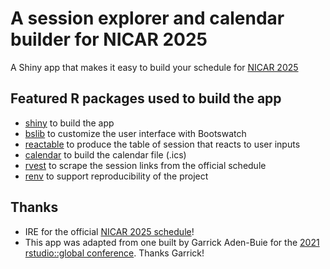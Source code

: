 # A session explorer and calendar builder for NICAR 2025
A Shiny app that makes it easy to build your schedule for [NICAR 2025](https://www.ire.org/training/conferences/nicar-2025/)


<!--
Run the app locally:

```r
shiny::runGitHub("nicar-2025-calendar", "spcanelon", ref = "main")
```
-->

## Featured R packages used to build the app

- [shiny](https://shiny.rstudio.com) to build the app
- [bslib](https://rstudio.github.io/bslib/) to customize the user interface with Bootswatch
- [reactable](https://glin.github.io/reactable/) to produce the table of session that reacts to user inputs
- [calendar](https://github.com/ATFutures/calendar) to build the calendar file (.ics)
- [rvest](https://rstudio.github.io/rvest) to scrape the session links from the official schedule
- [renv](https://rstudio.github.io/renv/) to support reproducibility of the project

## Thanks
- IRE for the official [NICAR 2025 schedule](https://schedules.ire.org/nicar-2025/)!
- This app was adapted from one built by Garrick Aden-Buie for the [2021 rstudio::global conference](https://github.com/gadenbuie/rstudio-global-2021-calendar/). Thanks Garrick!
